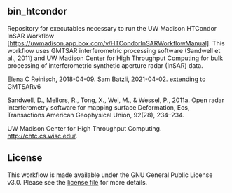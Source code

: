 ## bin_htcondor
Repository for executables necessary to run the UW Madison HTCondor InSAR Workflow [https://uwmadison.app.box.com/v/HTCondorInSARWorkflowManual].  This workflow uses GMTSAR interferometric processing software (Sandwell et al., 2011) and UW Madison Center for High Throughput Computing for bulk processing of interferometric synthetic aperture radar (InSAR) data. 

Elena C Reinisch, 2018-04-09.
Sam Batzli, 2021-04-02. extending to GMTSARv6

Sandwell, D., Mellors, R., Tong, X., Wei, M., & Wessel, P., 2011a. Open radar interferometry software for mapping surface Deformation, Eos, Transactions American Geophysical Union, 92(28), 234–234.

UW Madison Center for High Throughput Computing. http://chtc.cs.wisc.edu/.


## License
This workflow is made available under the GNU General Public License v3.0.  Please see the [license file](LICENSE.txt) for more details.
